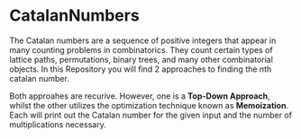 # CatalanNumbers

The Catalan numbers are a sequence of positive integers that appear in many counting problems in combinatorics. They count certain types of lattice paths, permutations, binary trees, and many other combinatorial objects.
In this Repository you will find 2 approaches to finding the *n*th catalan number. 

Both approahes are recurive. However, one is a **Top-Down Approach**, whilst the other utilizes the optimization technique known as **Memoization**. Each will print out the Catalan number for the given input and the number of multiplications necessary. 
